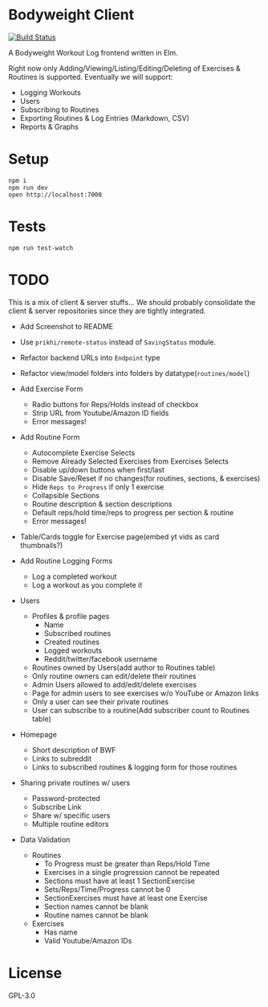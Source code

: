 # Bodyweight Client

[![Build Status](https://travis-ci.org/prikhi/bodyweight-client.svg?branch=master)](https://travis-ci.org/prikhi/bodyweight-client)

A Bodyweight Workout Log frontend written in Elm.

Right now only Adding/Viewing/Listing/Editing/Deleting of Exercises & Routines
is supported. Eventually we will support:

* Logging Workouts
* Users
* Subscribing to Routines
* Exporting Routines & Log Entries (Markdown, CSV)
* Reports & Graphs

# Setup

```
npm i
npm run dev
open http://localhost:7000
```

# Tests

```
npm run test-watch
```

# TODO

This is a mix of client & server stuffs... We should probably consolidate the
client & server repositories since they are tightly integrated.

* Add Screenshot to README
* Use `prikhi/remote-status` instead of `SavingStatus` module.
* Refactor backend URLs into `Endpoint` type
* Refactor view/model folders into folders by datatype(`routines/model`)
* Add Exercise Form
    * Radio buttons for Reps/Holds instead of checkbox
    * Strip URL from Youtube/Amazon ID fields
    * Error messages!
* Add Routine Form
    * Autocomplete Exercise Selects
    * Remove Already Selected Exercises from Exercises Selects
    * Disable up/down buttons when first/last
    * Disable Save/Reset if no changes(for routines, sections, & exercises)
    * Hide `Reps to Progress` if only 1 exercise
    * Collapsible Sections
    * Routine description & section descriptions
    * Default reps/hold time/reps to progress per section & routine
    * Error messages!
* Table/Cards toggle for Exercise page(embed yt vids as card thumbnails?)
* Add Routine Logging Forms
    * Log a completed workout
    * Log a workout as you complete it
* Users
    * Profiles & profile pages
        * Name
        * Subscribed routines
        * Created routines
        * Logged workouts
        * Reddit/twitter/facebook username
    * Routines owned by Users(add author to Routines table)
    * Only routine owners can edit/delete their routines
    * Admin Users allowed to add/edit/delete exercises
    * Page for admin users to see exercises w/o YouTube or Amazon links
    * Only a user can see their private routines
    * User can subscribe to a routine(Add subscriber count to Routines table)
* Homepage
    * Short description of BWF
    * Links to subreddit
    * Links to subscribed routines & logging form for those routines
* Sharing private routines w/ users
    * Password-protected
    * Subscribe Link
    * Share w/ specific users
    * Multiple routine editors

* Data Validation
    * Routines
        * To Progress must be greater than Reps/Hold Time
        * Exercises in a single progression cannot be repeated
        * Sections must have at least 1 SectionExercise
        * Sets/Reps/Time/Progress cannot be 0
        * SectionExercises must have at least one Exercise
        * Section names cannot be blank
        * Routine names cannot be blank
    * Exercises
        * Has name
        * Valid Youtube/Amazon IDs

# License

GPL-3.0
